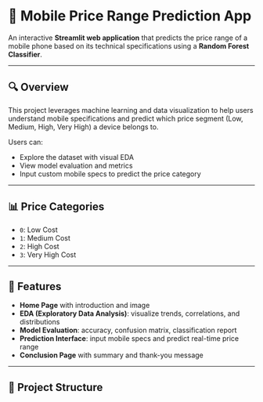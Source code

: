 # 📱 Mobile Price Range Prediction App

An interactive **Streamlit web application** that predicts the price range of a mobile phone based on its technical specifications using a **Random Forest Classifier**.

---

## 🔍 Overview

This project leverages machine learning and data visualization to help users understand mobile specifications and predict which price segment (Low, Medium, High, Very High) a device belongs to.

Users can:
- Explore the dataset with visual EDA
- View model evaluation and metrics
- Input custom mobile specs to predict the price category

---

## 📊 Price Categories

- `0`: Low Cost  
- `1`: Medium Cost  
- `2`: High Cost  
- `3`: Very High Cost  

---

## 🚀 Features

- **Home Page** with introduction and image  
- **EDA (Exploratory Data Analysis)**: visualize trends, correlations, and distributions  
- **Model Evaluation**: accuracy, confusion matrix, classification report  
- **Prediction Interface**: input mobile specs and predict real-time price range  
- **Conclusion Page** with summary and thank-you message  

---

## 📁 Project Structure

